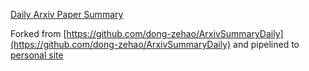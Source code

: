 [Daily Arxiv Paper Summary](https://mlz-em.github.io/personal-site/arxiv)

Forked from [https://github.com/dong-zehao/ArxivSummaryDaily](https://github.com/dong-zehao/ArxivSummaryDaily) and pipelined to [personal site](https://mlz-em.github.io/personal-site/arxiv)
